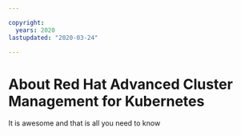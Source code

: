 ```yaml
---

copyright:
  years: 2020
lastupdated: "2020-03-24"

---
```


# About Red Hat Advanced Cluster Management for Kubernetes

It is awesome and that is all you need to know
